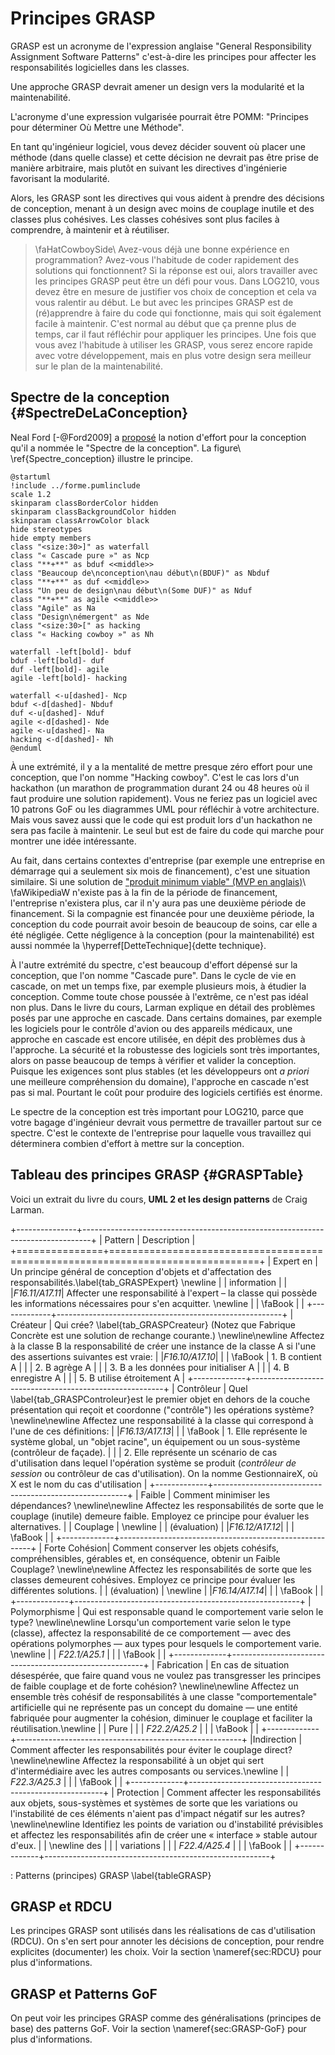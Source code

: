 # Principes GRASP

GRASP est un acronyme de l'expression anglaise "General Responsibility Assignment Software Patterns" c'est-à-dire les principes pour affecter les responsabilités logicielles dans les classes.

Une approche GRASP devrait amener un design vers la modularité et la maintenabilité.

L'acronyme d'une expression vulgarisée pourrait être POMM: "Principes pour déterminer Où Mettre une Méthode".

En tant qu'ingénieur logiciel, vous devez décider souvent où placer une méthode (dans quelle classe) et cette décision ne devrait pas être prise de manière arbitraire, mais plutôt en suivant les directives d'ingénierie favorisant la modularité.

Alors, les GRASP sont les directives qui vous aident à prendre des décisions de conception, menant à un design avec moins de couplage inutile et des classes plus cohésives.
Les classes cohésives sont plus faciles à comprendre, à maintenir et à réutiliser.

> \faHatCowboySide\ Avez-vous déjà une bonne expérience en programmation?
Avez-vous l'habitude de coder rapidement des solutions qui fonctionnent?
Si la réponse est oui, alors travailler avec les principes GRASP peut être un défi pour vous.
Dans LOG210, vous devez être en mesure de justifier vos choix de conception et cela va vous ralentir au début.
Le but avec les principes GRASP est de (ré)apprendre à faire du code qui fonctionne, mais qui soit également facile à maintenir.
C'est normal au début que ça prenne plus de temps, car il faut réfléchir pour appliquer les principes.
Une fois que vous avez l'habitude à utiliser les GRASP, vous serez encore rapide avec votre développement, mais en plus votre design sera meilleur sur le plan de la maintenabilité.

## Spectre de la conception {#SpectreDeLaConception}

Neal Ford [-@Ford2009] a [proposé](https://www.ibm.com/developerworks/library/j-eaed1/index.html) la notion d'effort pour la conception qu'il a nommée le "Spectre de la conception".
La figure\ \ref{Spectre_conception} illustre le principe.

```{.plantuml caption="Spectre de la conception, adapté de Neal Ford. [(PlantUML)](http://www.plantuml.com/plantuml/uml/VLJRRjf047stb7yOvIK95LNIlbK81KWlQQEgAg5zW3oiTmTxvVMkjHTHyaTHFw5loOzrriR4X0Z9CjAPCsTcpW4kdMVMXr8bhf2wOfQLuFnQ8RsjvB5or2cbZ1UPDK4BRfInu2tJZage_L5o0ZwN3kXXa3CjLbPwZngMHdkG6dvBBSpA4V5PKE2I1UKZHRCIuPkLBlPStqw8TvkZGp0-H-j06LD0Pf7LOjDVd-6qP0Kj6YpIP5oVqAVKT91IA6YgXT7D3Soc7tzEE-FXuloiUzBB3HpBuaiVtlDQ5_3L1AkPEiZxKt01KsvbvG_oVY1PPLrtiQw5tWPC76UKoyNRTnqILyoviR42xQHE99T2eDvZR7Cxn1fPQrOD8LNKaH0jVX7Gel7h2bq3O5dvDPHOfhHnKdV2yS39U_pm_dnuTmpCmOfHrvAIQEkFVs72w0Bghs9WZ_zgtdTUjOnUxqslLuEf24iO34fQKk5ms1B6o08teIBp5feRpR7oqkY5PW74qqCQ_4AVZgzcdyuQwIYpB_wwzan3XII3z3YPlH2T6eheMVXLNPP9IcTVUHJnfe-rsDLcnjD3YJQZ7yz65_VSdDULdCAGEkju-QL1W9jLQjPRD_CasJeFVOLBFq-D4dVzsjEaDdO7ZkWUM9-ID0Vj5DezEaC6_J0NpEKOwp7D9ho-wA1fEsMN7D6DQpjqWLkuIsV9PlmBUfvSeXRqH_KV)" #Spectre_conception }
@startuml
!include ../forme.pumlinclude
scale 1.2
skinparam classBorderColor hidden
skinparam classBackgroundColor hidden
skinparam classArrowColor black
hide stereotypes
hide empty members
class "<size:30>]" as waterfall
class "« Cascade pure »" as Ncp
class "**+**" as bduf <<middle>>
class "Beaucoup de\nconception\nau début\n(BDUF)" as Nbduf
class "**+**" as duf <<middle>>
class "Un peu de design\nau début\n(Some DUF)" as Nduf
class "**+**" as agile <<middle>>
class "Agile" as Na
class "Design\némergent" as Nde
class "<size:30>[" as hacking
class "« Hacking cowboy »" as Nh

waterfall -left[bold]- bduf
bduf -left[bold]- duf
duf -left[bold]- agile
agile -left[bold]- hacking

waterfall <-u[dashed]- Ncp
bduf <-d[dashed]- Nbduf
duf <-u[dashed]- Nduf
agile <-d[dashed]- Nde
agile <-u[dashed]- Na
hacking <-d[dashed]- Nh
@enduml
```

À une extrémité, il y a la mentalité de mettre presque zéro effort pour une conception, que l'on nomme "Hacking cowboy".
C'est le cas lors d'un hackathon (un marathon de programmation durant 24 ou 48 heures où il faut produire une solution rapidement).
Vous ne feriez pas un logiciel avec 10 patrons GoF ou les diagrammes UML pour réfléchir à votre architecture.
Mais vous savez aussi que le code qui est produit lors d'un hackathon ne sera pas facile à maintenir.
Le seul but est de faire du code qui marche pour montrer une idée intéressante.

Au fait, dans certains contextes d'entreprise (par exemple une entreprise en démarrage qui a seulement six mois de financement), c'est une situation similaire.
Si une solution de ["produit minimum viable" (MVP en anglais)](https://en.wikipedia.org/wiki/Minimum_viable_product)\ \faWikipediaW n'existe pas à la fin de la période de financement, l'entreprise n'existera plus, car il n'y aura pas une deuxième période de financement.
Si la compagnie est financée pour une deuxième période, la conception du code pourrait avoir besoin de beaucoup de soins, car elle a été négligée.
Cette négligence à la conception (pour la maintenabilité) est aussi nommée la \hyperref[DetteTechnique]{dette technique}.

À l'autre extrémité du spectre, c'est beaucoup d'effort dépensé sur la conception, que l'on nomme "Cascade pure".
Dans le cycle de vie en cascade, on met un temps fixe, par exemple plusieurs mois, à étudier la conception.
Comme toute chose poussée à l'extrême, ce n'est pas idéal non plus.
Dans le livre du cours, Larman explique en détail des problèmes posés par une approche en cascade.
Dans certains domaines, par exemple les logiciels pour le contrôle d'avion ou des appareils médicaux, une approche en cascade est encore utilisée, en dépit des problèmes dus à l'approche.
La sécurité et la robustesse des logiciels sont très importantes, alors on passe beaucoup de temps à vérifier et valider la conception.
Puisque les exigences sont plus stables (et les développeurs ont *a priori* une meilleure compréhension du domaine), l'approche en cascade n'est pas si mal.
Pourtant le coût pour produire des logiciels certifiés est énorme.

Le spectre de la conception est très important pour LOG210, parce que votre bagage d'ingénieur devrait vous permettre de travailler partout sur ce spectre.
C'est le contexte de l'entreprise pour laquelle vous travaillez qui déterminera combien d'effort à mettre sur la conception.
<!-- Si vous négligez complètement la conception, vous pouvez peut-être produire du code qui fonctionne plus vite à court terme.
Mais il faudra repayer la dette technique un jour.
Un moyen de gérer cette dette technique est de *réusiner* (anglais refactor). -->

## Tableau des principes GRASP {#GRASPTable}

Voici un extrait du livre du cours, **UML 2 et les design patterns** de Craig Larman.

+---------------+--------------------------------------------------------------------------------+
| Pattern       | Description                                           |
+===============+================================================================================+
| Expert en     | Un principe général de conception d'objets et d'affectation des responsabilités.\label{tab_GRASPExpert} \newline |
| information   |  |
|*F16.11/A17.11*| Affecter une responsabilité à l'expert – la classe qui possède les informations nécessaires pour s'en acquitter. \newline |
| \faBook       | |
+-------------+--------------------------------------------------------+
| Créateur      | Qui crée? \label{tab_GRASPCreateur} (Notez que Fabrique Concrète est une solution de rechange courante.) \newline\newline Affectez à la classe B la responsabilité de créer une instance de la classe A si l'une des assertions suivantes est vraie: |
|*F16.10/A17.10*| |
| \faBook       | 1. B contient A |
|               | 2. B agrège A |
|               | 3. B a les données pour initialiser A |
|               | 4. B enregistre A |
|               | 5. B utilise étroitement A |
+-------------+--------------------------------------------------------+
| Contrôleur    | Quel \label{tab_GRASPControleur}est le premier objet en dehors de la couche présentation qui reçoit et coordonne ("contrôle") les opérations système? \newline\newline Affectez une responsabilité à la classe qui correspond à l'une de ces définitions: |
|*F16.13/A17.13*| |
| \faBook       | 1. Elle représente le système global, un "objet racine", un équipement ou un sous-système (contrôleur de façade). |
|               | 2. Elle représente un scénario de cas d'utilisation dans lequel l'opération système se produit (*contrôleur de session* ou contrôleur de cas d'utilisation). On la nomme GestionnaireX, où X est le nom du cas d'utilisation |
+-------------+--------------------------------------------------------+
| Faible        | Comment minimiser les dépendances? \newline\newline Affectez les responsabilités de sorte que le couplage (inutile) demeure faible. Employez ce principe pour évaluer les alternatives. |
| Couplage      | \newline |
| (évaluation)  |
|*F16.12/A17.12*| |
| \faBook       | |
+-------------+--------------------------------------------------------+
| Forte Cohésion| Comment conserver les objets cohésifs, compréhensibles, gérables et, en conséquence, obtenir un Faible Couplage? \newline\newline Affectez les responsabilités de sorte que les classes demeurent cohésives. Employez ce principe pour évaluer les différentes solutions. |
| (évaluation)  | \newline |
|*F16.14/A17.14*| |
| \faBook       | |
+-------------+--------------------------------------------------------+
| Polymorphisme | Qui est responsable quand le comportement varie selon le type? \newline\newline Lorsqu'un comportement varie selon le type (classe), affectez la responsabilité de ce comportement — avec des opérations polymorphes — aux types pour lesquels le comportement varie. \newline |
| *F22.1/A25.1* | |
| \faBook       | |
+-------------+--------------------------------------------------------+
| Fabrication   | En cas de situation désespérée, que faire quand vous ne voulez pas transgresser les principes de faible couplage et de forte cohésion? \newline\newline Affectez un ensemble très cohésif de responsabilités à une classe "comportementale" artificielle qui ne représente pas un concept du domaine — une entité fabriquée pour augmenter la cohésion, diminuer le couplage et faciliter la réutilisation.\newline |
| Pure          | |
| *F22.2/A25.2* | |
| \faBook       | |
+-------------+--------------------------------------------------------+
|Indirection    | Comment affecter les responsabilités pour éviter le couplage direct? \newline\newline Affectez la responsabilité à un objet qui sert d'intermédiaire avec les autres composants ou services.\newline |
| *F22.3/A25.3* | |
| \faBook       | |
+-------------+--------------------------------------------------------+
| Protection    | Comment affecter les responsabilités aux objets, sous-systèmes et systèmes de sorte que les variations ou l'instabilité de ces éléments n'aient pas d'impact négatif sur les autres? \newline\newline Identifiez les points de variation ou d'instabilité prévisibles et affectez les responsabilités afin de créer une « interface » stable autour d'eux. |
| \newline des  | |
| variations    | |
| *F22.4/A25.4* | |
| \faBook       | |
+-------------+--------------------------------------------------------+

: Patterns (principes) GRASP \label{tableGRASP}

## GRASP et RDCU

Les principes GRASP sont utilisés dans les réalisations de cas d'utilisation (RDCU). 
On s'en sert pour annoter les décisions de conception, pour rendre explicites (documenter) les choix. 
Voir la section \nameref{sec:RDCU} pour plus d'informations.

## GRASP et Patterns GoF

On peut voir les principes GRASP comme des généralisations (principes de base) des patterns GoF. Voir la section \nameref{sec:GRASP-GoF} pour plus d'informations.
